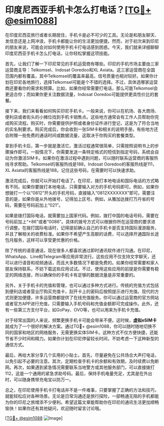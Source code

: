 # 印度尼西亚手机卡怎么打电话？[[TG💪+ @esim1088](https://t.me/s/esim1088)]

在印度尼西亚旅行或者长期居住，手机卡是必不可少的工具。无论是和朋友聊天、发信息还是上网冲浪，手机卡都能让你的生活更加便捷。然而，对于初次来到印尼的朋友来说，可能会对如何使用手机卡打电话感到困惑。今天，我们就来详细聊聊印度尼西亚手机卡怎么打电话，让你轻松掌握这项技能。

首先，让我们了解一下印尼常见的手机运营商有哪些。印尼的手机市场主要由三家运营商主导：Telkomsel、Indosat Ooredoo和XL Axiata。这三家运营商在全国范围内都有覆盖，其中Telkomsel的覆盖率最高，信号质量也相对较好。如果你计划在印尼各地旅行，选择Telkomsel可能是个不错的选择。不过，具体选哪家运营商还要看你的需求和预算。比如，如果你经常需要打电话，那么可能Telkomsel会更适合你；而如果你更关注数据流量，Indosat Ooredoo可能提供更具性价比的套餐。

接下来，我们来看看如何购买印尼手机卡。一般来说，你可以在机场、各大商场、便利店或者街头的小摊位找到手机卡销售点。这些地方通常会有工作人员帮助你完成购买流程。购买时，你需要提供护照或者身份证件进行登记，这是为了符合当地的实名制要求。购买完成后，你会收到一张SIM卡和相关的说明手册。有些地方还会附赠一些免费的通话时间或数据流量，这取决于你购买的套餐类型。

拿到手机卡后，第一步就是激活它。激活过程通常很简单，只需按照说明书上的步骤操作即可。一般情况下，你需要发送一条特定格式的短信到指定号码，系统会自动为你激活SIM卡。如果你在激活过程中遇到问题，可以随时联系运营商的客服热线寻求帮助。Telkomsel的客服热线是188，Indosat Ooredoo的客服热线是111，XL Axiata的客服热线是168。记住这些号码，在需要时可以快速求助。

激活完成后，你就可以开始打电话了。在印尼，拨打本地电话和国际电话的方式略有不同。如果你要拨打本地电话，只需要输入对方的手机号码即可。例如，如果你想拨打一个以“0812”开头的手机号码，直接输入“0812XXXXXXX”即可。需要注意的是，如果你是从外地拨号，记得加上区号。例如，从雅加达拨打万丹省的号码，需要在号码前加上“021”。

如果是拨打国际电话，就需要加上国家代码。例如，拨打中国的电话号码，需要在号码前加上“+86”或者“0086”。具体的拨号方式可以根据你所在运营商的要求进行调整。在拨打国际电话时，记得提前确认自己的手机卡是否支持国际漫游服务，并且了解相关的收费标准。如果你不希望产生高额的话费，可以选择开通国际长途包月服务，这样可以享受更优惠的价格。

除了传统的语音通话，现在很多人都喜欢通过即时通讯软件进行沟通。在印尼，WhatsApp、Line和Telegram等应用非常流行。这些应用不仅支持文字聊天，还可以进行语音和视频通话，而且大多数情况下都是免费的。如果你经常需要和家人朋友保持联系，不妨下载这些应用试试。不过，使用这些应用的前提是你需要有稳定的网络连接，所以确保你的手机卡有足够的数据流量是非常重要的。

另外，关于手机卡的充值和管理，也可以通过多种方式进行。传统的充值方式包括到便利店或者营业厅购买充值卡，刮开卡上的密码后按照提示进行充值。现代的方式则更加便捷，许多运营商都提供了在线充值服务。你可以通过运营商的官方网站或者官方APP进行充值，只需要输入手机号码和充值金额即可完成操作。此外，还有一些第三方支付平台，如GoPay、OVO等，也可以用来为手机卡充值。

对于经常出国的人来说，频繁更换手机卡可能会带来不便。这时候，**虚拟eSIM卡**就成为了一个很好的解决方案。通过TG💪+ @esim1088，你可以随时随地切换不同的国家和地区的网络服务，无需更换实体SIM卡。这种方式不仅方便快捷，还能节省不少时间和精力。如果你计划在印尼停留较长时间，不妨考虑一下这种新型的通信方式。

最后，再给大家分享几个实用的小贴士。首先，尽量避免在公共场合大声打电话，以免引起不必要的注意。其次，定期检查手机卡的余额和有效期，及时续费以免断网。再次，如果遇到紧急情况需要联系当地警方或其他服务部门，可以直接拨打112，这是一个通用的紧急求助号码。最后，保持手机电量充足，尤其是在外出时，可以随身携带充电宝以防万一。

总之，在印尼使用手机卡打电话并不是一件难事，只要掌握了正确的方法和技巧，就能轻松应对各种场景。无论是日常沟通还是旅行探险，一部畅通无阻的手机都能为你的印尼之旅增添不少便利。希望这篇文章能帮助你在印尼的通讯生活更加顺畅愉快！如果你还有其他疑问，欢迎随时留言讨论哦。

[[TG💪+ @esim1088](https://t.me/s/esim1088) ![Image](https://i.postimg.cc/4NQfJmqS/Snipaste-2025-05-13-00-14-12.png)]